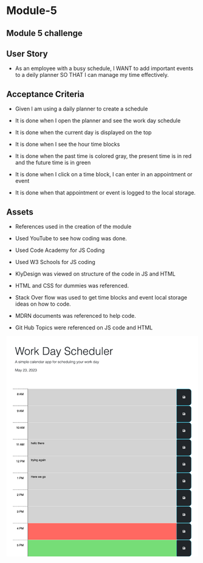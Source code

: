 # Module-5

## Module 5 challenge

## User Story

* As an employee with a busy schedule, I WANT to add important events to a deily planner
    SO THAT I can manage my time effectively.

## Acceptance Criteria

* Given I am using a daily planner to create a schedule

* It is done when I open the planner and see the work day schedule

* It is done when the current day is displayed on the top

* It is done when I see the hour time blocks

* It is done when the past time is colored gray, the present time is in red and the future time is in green

* It is done when I click on a time block, I can enter in an appointment or event

* It is done when that appointment or event is logged to the local storage.

## Assets

* References used in the creation of the module

* Used YouTube to see how coding was done.

* Used Code Academy for JS Coding

* Used W3 Schools for JS coding

* KlyDesign was viewed on structure of the code in JS and HTML

* HTML and CSS for dummies was referenced.

* Stack Over flow was used to get time blocks and event local storage ideas on how to code.

* MDRN documents was referenced to help code.

* Git Hub Topics were referenced on JS code and HTML

![Here is a webshot of the page](module-5-screenshot.html.png)

